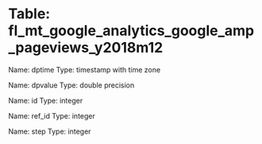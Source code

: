 Table: fl_mt_google_analytics_google_amp_pageviews_y2018m12
===========================================================

Name: dptime
Type: timestamp with time zone

Name: dpvalue
Type: double precision

Name: id
Type: integer

Name: ref_id
Type: integer

Name: step
Type: integer

